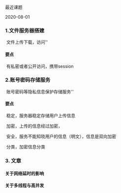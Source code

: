 

最近课题

2020-08-01

### 1.文件服务器搭建

​			文件上传下载，访问''

#### 要点

​			有私密或者公开访问，携带session

### 2.账号密码存储服务

​			账号密码等隐私信息保护存储服务''

#### 要点

​			稳定，服务器稳定存储用户上传信息

​			加密，上传的信息经过加密，

​			安全，服务不能知晓用户的信息（明文），信息是双向加密

​			分类，加密信息分类



### 3. 文章

#### 	关于网络延时的影响

#### 	关于多线程与高并发